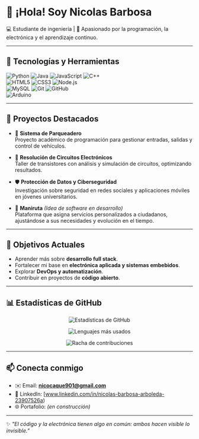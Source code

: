 # 👋 ¡Hola! Soy Nicolas Barbosa  

💻 Estudiante de ingeniería | 🚀 Apasionado por la programación, la electrónica y el aprendizaje continuo.  

---

## 🧰 Tecnologías y Herramientas  

![Python](https://img.shields.io/badge/Python-3776AB?style=for-the-badge&logo=python&logoColor=white)
![Java](https://img.shields.io/badge/Java-ED8B00?style=for-the-badge&logo=openjdk&logoColor=white)
![JavaScript](https://img.shields.io/badge/JavaScript-F7DF1E?style=for-the-badge&logo=javascript&logoColor=black)
![C++](https://img.shields.io/badge/C++-00599C?style=for-the-badge&logo=cplusplus&logoColor=white)  
![HTML5](https://img.shields.io/badge/HTML5-E34F26?style=for-the-badge&logo=html5&logoColor=white)
![CSS3](https://img.shields.io/badge/CSS3-1572B6?style=for-the-badge&logo=css3&logoColor=white)
![Node.js](https://img.shields.io/badge/Node.js-339933?style=for-the-badge&logo=node.js&logoColor=white)  
![MySQL](https://img.shields.io/badge/MySQL-005C84?style=for-the-badge&logo=mysql&logoColor=white)
![Git](https://img.shields.io/badge/Git-F05032?style=for-the-badge&logo=git&logoColor=white)
![GitHub](https://img.shields.io/badge/GitHub-181717?style=for-the-badge&logo=github&logoColor=white)  
![Arduino](https://img.shields.io/badge/Arduino-00979D?style=for-the-badge&logo=arduino&logoColor=white)


---

## 📌 Proyectos Destacados  

- 🚗 **Sistema de Parqueadero**  
  Proyecto académico de programación para gestionar entradas, salidas y control de vehículos.  

- 🧮 **Resolución de Circuitos Electrónicos**  
  Taller de transistores con análisis y simulación de circuitos, optimizando resultados.  

- 🛡️ **Protección de Datos y Ciberseguridad**  
  Investigación sobre seguridad en redes sociales y aplicaciones móviles en jóvenes universitarios.  

- 🧠 **Maniruta** *(Idea de software en desarrollo)*  
  Plataforma que asigna servicios personalizados a ciudadanos, ajustándose a sus necesidades y evolución en el tiempo.  

---

## 🎯 Objetivos Actuales  

- Aprender más sobre **desarrollo full stack**.  
- Fortalecer mi base en **electrónica aplicada y sistemas embebidos**.  
- Explorar **DevOps y automatización**.  
- Contribuir en proyectos de **código abierto**.  

---

## 📊 Estadísticas de GitHub  

<p align="center">
  <img src="https://github-readme-stats.vercel.app/api?username=TU-USUARIO&show_icons=true&theme=radical" alt="Estadísticas de GitHub" />
</p>

<p align="center">
  <img src="https://github-readme-stats.vercel.app/api/top-langs/?username=TU-USUARIO&layout=compact&theme=radical" alt="Lenguajes más usados" />
</p>

<p align="center">
  <img src="https://github-readme-streak-stats.herokuapp.com/?user=TU-USUARIO&theme=radical" alt="Racha de contribuciones" />
</p>

---

## 📫 Conecta conmigo  

- ✉️ Email: **nicocaque901@gmail.com**  
- 💼 LinkedIn: [www.linkedin.com/in/nicolas-barbosa-arboleda-23907526a)  
- 🌐 Portafolio: *(en construcción)*  

---

✨ *"El código y la electrónica tienen algo en común: ambos hacen visible lo invisible."*  
